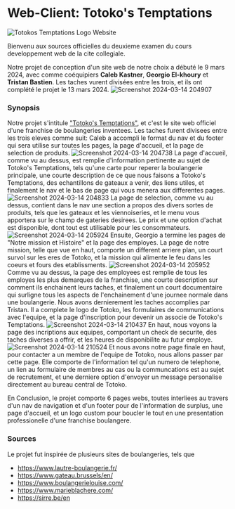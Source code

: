 # Web-Client: Totoko's Temptations
![Totokos Temptations Logo Website](https://github.com/calebk5/Web-Client/assets/145488814/710a1527-cb2e-4786-8a07-6891eaf5912f)

Bienvenu aux sources officielles du deuxieme examen du cours developpement web de la cite collegiale.

Notre projet de conception d'un site web de notre choix a débuté le 9 mars 2024, avec comme coéquipiers **Caleb Kastner**, **Georgio El-khoury** et **Tristan Bastien**. Les taches vurent divisées entre les trois, et ils ont complété le projet le 13 mars 2024.
![Screenshot 2024-03-14 204907](https://github.com/calebk5/Web-Client/assets/145488814/1f32a2bf-79fe-4e37-b538-9b8aec91ae8f)

### Synopsis

Notre projet s'intitule ["Totoko's Temptations"](https://github.com/calebk5/Web-Client/blob/main/Pages%20HTML/Accueil_Boulangerie.html),  et c'est le site web officiel d'une franchise de boulangeries inventees. Les taches furent divisees entre les trois eleves comme suit: Caleb a accompli le format du nav et du footer qui sera utilise sur toutes les pages,  la page d'accueil, et la page de selection de produits. 
![Screenshot 2024-03-14 204738](https://github.com/calebk5/Web-Client/assets/145488814/841f8582-c07e-47ea-854a-c528c704aab5)
La page d'accueil, comme vu au dessus, est remplie d'information pertinente au sujet de Totoko's Temptations, tels qu'une carte pour reperer la boulangerie principale, une courte description de ce que nous faisons a Totoko's Temptations, des echantillons de gateaux a venir, des liens utiles, et finalement le nav et le bas de page qui vous menera aux differentes pages.
![Screenshot 2024-03-14 204833](https://github.com/calebk5/Web-Client/assets/145488814/91062213-fa00-4185-8812-a00df55e3097)
La page de selection, comme vu au dessus, contient dans le nav une section a propos des divers sortes de produits, tels que les gateaux et les viennoiseries, et le menu vous apportera sur le champ de gateries desirees. Le prix et une option d'achat est disponible, dont tout est utilisable pour les consommateurs.
![Screenshot 2024-03-14 205924](https://github.com/calebk5/Web-Client/assets/145488814/9f37c2ad-d9a6-4d72-9b17-0cc1428e1483)
Ensuite, Georgio a termine les pages de "Notre mission et Histoire" et la page des employes. La page de notre mission, telle que vue en haut, comporte un different arriere plan, un court survol sur les eres de Totoko, et la mission qui alimente le feu dans les coeurs et fours des etablissments. 
![Screenshot 2024-03-14 205952](https://github.com/calebk5/Web-Client/assets/145488814/f62cb891-1b11-421c-9940-885e939b400d)
Comme vu au dessus, la page des employees est remplie de tous les employes les plus demarques de la franchise, une courte description sur comment ils enchainent leurs taches, et finalement un court documentaire qui surligne tous les aspects de l'enchainement d'une journee normale dans une boulangerie. 
Nous avons dernierement les taches accomplies par Tristan. Il a complete le logo de Totoko, les formulaires de communications avec l'equipe, et la page d'inscription pour devenir un associe de Totoko's Temptations.
![Screenshot 2024-03-14 210437](https://github.com/calebk5/Web-Client/assets/145488814/46cc7acf-2622-4157-a9cb-eb094bad0792)
En haut, nous voyons la page des incriptions aux equipes, comportant un check de securite, des taches diverses a offrir, et les heures de disponibilite au futur employe.
![Screenshot 2024-03-14 210524](https://github.com/calebk5/Web-Client/assets/145488814/ab2dea68-2b9b-4521-9284-cfeca99728d8)
Et nous avons notre page finale en haut, pour contacter a un membre de l'equipe de Totoko, nous allons passer par cette page. Elle comporte de l'information tel qu'un numero de telephone, un lien au formulaire de membres au cas ou la communcations est au sujet de recrutement, et une derniere option d'envoyer un message personalise directement au bureau central de Totoko.

En Conclusion, le projet comporte 6 pages webs, toutes interliees au travers d'un nav de navigation et d'un footer pour de l'information de surplus, une page d'accueil, et un logo custom pour boucler le tout en une presentation professionelle d'une franchise boulangere.

### Sources
Le projet fut inspirée de plusieurs sites de boulangeries, tels que
* https://www.lautre-boulangerie.fr/
* https://www.gateau.brussels/en/
* https://www.boulangerielouise.com/
* https://www.marieblachere.com/
* https://sirre.be/en

